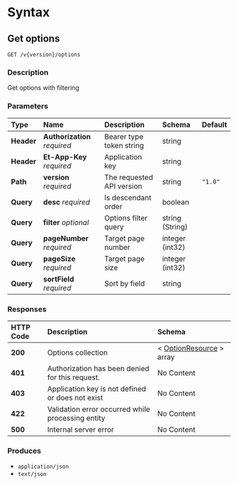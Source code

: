# Syntax

## Get options

```text
GET /v{version}/options
```

### Description

Get options with filtering

### Parameters

| Type | Name | Description | Schema | Default |
| :--- | :--- | :--- | :--- | :--- |
| **Header** | **Authorization**   _required_ | Bearer type token string | string |  |
| **Header** | **Et-App-Key**   _required_ | Application key | string |  |
| **Path** | **version**   _required_ | The requested API version | string | `"1.0"` |
| **Query** | **desc**   _required_ | Is descendant order | boolean |  |
| **Query** | **filter**   _optional_ | Options filter query | string \(String\) |  |
| **Query** | **pageNumber**   _required_ | Target page number | integer \(int32\) |  |
| **Query** | **pageSize**   _required_ | Target page size | integer \(int32\) |  |
| **Query** | **sortField**   _required_ | Sort by field | string |  |

### Responses

| HTTP Code | Description | Schema |
| :--- | :--- | :--- |
| **200** | Options collection | &lt; [OptionResource](securities_getoptions.md#optionresource) &gt; array |
| **401** | Authorization has been denied for this request. | No Content |
| **403** | Application key is not defined or does not exist | No Content |
| **422** | Validation error occurred while processing entity | No Content |
| **500** | Internal server error | No Content |

### Produces

* `application/json`
* `text/json`

